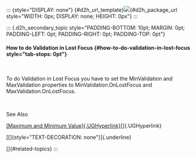 ::: {style="DISPLAY: none"}
[](ms-xhelp:///?Id=d2h_url_template){#d2h_url_template}![](!package_url!){#d2h_package_url style="WIDTH: 0px; DISPLAY: none; HEIGHT: 0px"}
:::

::: {.d2h_secondary_topic style="PADDING-BOTTOM: 10pt; MARGIN: 0pt; PADDING-LEFT: 0pt; PADDING-RIGHT: 0pt; PADDING-TOP: 0pt"}
#### How to do Validation in Lost Focus {#how-to-do-validation-in-lost-focus style="tab-stops: 0pt"}

 

To do Validation in Lost Focus you have to set the MinValidation and MaxValidation properties to MinValidation.OnLostFocus and MaxValidation.OnLostFocus.

 

See Also

[[Maximum and Minimum Value]{.UGHyperlink}](ms-xhelp:///?Id=9eef4133-7da3-4c17-a048-f5288af76744)[]{.UGHyperlink}

[[]{style="TEXT-DECORATION: none"}]{.underline} 

[]{#related-topics}
:::
